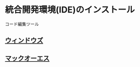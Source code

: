 # 統合開発環境(IDE)のインストール

コード編集ツール

## [ウィンドウズ](https://github.com/ghsumiyasu/IDE/blob/main/README-Windows-IDE-jp.md)
## [マックオーエス](https://github.com/ghsumiyasu/IDE/blob/main/README-macOS-IDE-jp.md)